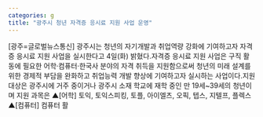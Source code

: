 ```yaml
---
categories: g
title: "광주시 청년 자격증 응시료 지원 사업 운영"
---
```

[광주=글로벌뉴스통신] 광주시는 청년의 자기개발과 취업역량 강화에 기여하고자 자격증 응시료 지원 사업을 실시한다고 4일(화) 밝혔다.자격증 응시료 지원 사업은 구직 활동에 필요한 어학‧컴퓨터‧한국사 분야의 자격 취득을 지원함으로써 청년의 미래 설계를 위한 경제적 부담을 완화하고 취업능력 개발 향상에 기여하고자 실시하는 사업이다.지원 대상은 광주시에 거주 중이거나 광주시 소재 학교에 재학 중인 만 19세~39세의 청년이며 지원 과목은 ▲[어학] 토익, 토익스피킹, 토플, 아이엘츠, 오픽, 텝스, 지텔프, 플렉스 ▲[컴퓨터] 컴퓨터 활